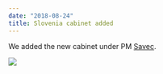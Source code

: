 ```yaml
---
date: "2018-08-24"
title: Slovenia cabinet added
---
```


We added the new cabinet under PM [Savec](http://www.parlgov.org/explore/svn/cabinet/2018-08-17/).

![](/images/parliament-scotland.jpg)

